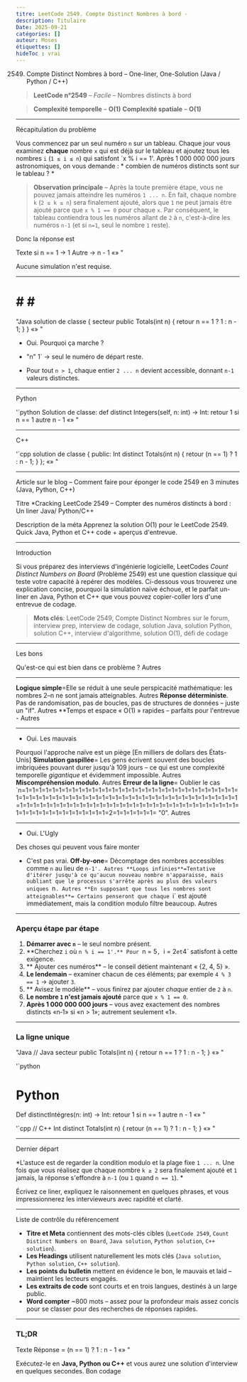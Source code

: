 ```yaml
---
titre: LeetCode 2549. Compte Distinct Nombres à bord -
description: Titulaire
Date: 2025-09-21
catégories: []
auteur: Moses
étiquettes: []
hideToc : vrai
---
```

2549. Compte Distinct Nombres à bord – One-liner, One-Solution (Java / Python / C++)

> **LeetCode n°2549** – *Facile* – Nombres distincts à bord

> **Complexité temporelle** – **O(1)**
> **Complexité spatiale** – **O(1)**

---

Récapitulation du problème

Vous commencez par un seul numéro `n` sur un tableau.
Chaque jour vous examinez **chaque** nombre `x` qui est déjà sur le tableau et ajoutez tous les nombres `i` (`1 ≤ i ≤ n`) qui satisfont `x % i == 1'.
Après 1 000 000 000 jours astronomiques, on vous demande : * combien de numéros distincts sont sur le tableau ? *

> **Observation principale** – Après la toute première étape, vous ne pouvez jamais atteindre les numéros `1 ... n`.
> En fait, chaque nombre `k` (`2 ≤ k ≤ n`) sera finalement ajouté, alors que `1` ne peut jamais être ajouté parce que `x % 1 == 0` pour chaque `x`.
> Par conséquent, le tableau contiendra tous les numéros allant de `2` à `n`, c'est-à-dire les numéros `n‐1` (et si `n=1`, seul le nombre `1` reste).

Donc la réponse est

Texte
si n == 1 → 1
Autre → n - 1
«» "

Aucune simulation n'est requise.

---

# # # ##

"Java
solution de classe {
secteur public Totals(int n) {
retour n == 1 ? 1 : n - 1;
}
}
«» "

- Oui. Pourquoi ça marche ?

- "n" 1` → seul le numéro de départ reste.
- Pour tout `n > 1`, chaque entier `2 ... n` devient accessible, donnant `n-1` valeurs distinctes.

---

Python

'`python
Solution de classe:
def distinct Integers(self, n: int) -> Int:
retour 1 si n == 1 autre n - 1
«» "

---

C++

'`cpp
solution de classe {
public:
Int distinct Totals(int n) {
retour (n == 1) ? 1 : n - 1;
}
};
«» "

---

Article sur le blog – Comment faire pour éponger le code 2549 en 3 minutes (Java, Python, C++)

Titre
*Cracking LeetCode 2549 – Compter des numéros distincts à bord : Un liner Java/ Python/C++

Description de la méta
Apprenez la solution O(1) pour le LeetCode 2549. Quick Java, Python et C++ code + aperçus d'entrevue.

---

Introduction

Si vous préparez des interviews d'ingénierie logicielle, LeetCodes *Count Distinct Numbers on Board* (Problème 2549) est une question classique qui teste votre capacité à repérer des modèles.
Ci-dessous vous trouverez une explication concise, pourquoi la simulation naïve échoue, et le parfait un-liner en Java, Python et C++ que vous pouvez copier-coller lors d'une entrevue de codage.

> **Mots clés**: LeetCode 2549, Compte Distinct Nombres sur le forum, interview prep, interview de codage, solution Java, solution Python, solution C++, interview d'algorithme, solution O(1), défi de codage

---

Les bons

Qu'est-ce qui est bien dans ce problème ? Autres
-- -- -- ----------------------------------
**Logique simple**=Elle se réduit à une seule perspicacité mathématique: les nombres 2–n ne sont jamais atteignables. Autres
**Réponse déterministe**. Pas de randomisation, pas de boucles, pas de structures de données – juste un "if". Autres
**Temps et espace « O(1) » rapides – parfaits pour l'entrevue - Autres

---

- Oui. Les mauvais

Pourquoi l'approche naïve est un piège
[En milliers de dollars des États-Unis]
**Simulation gaspillée**= Les gens écrivent souvent des boucles imbriquées pouvant durer jusqu'à 109 jours – ce qui est une complexité temporelle *gigantique* et évidemment impossible. Autres
**Miscompréhension modulo**. Autres
**Erreur de la ligne**= Oublier le cas `n=1=1=1=1=1=1=1=1=1=1=1=1=1=1=1=1=1=1=1=1=1=1=1=1=1=1=1=1=1=1=1=1=1=1=1=1=1=1=1=1=1=1=1=1=1=1=1=1=1=1=1=1=1=1=1=1=1=1=1=1=1=1=1=1=1=1=1=1=1=1=1=1=1=1=1=1=1=1=1=1=1=1=1=1=1=1=1=1=1=1=1=1=1=1=1=1=1=1=1=1=1=1=1=1=1=1=1=1=1=1=1=1=1=2=1=1=1=1=1=1= "0". Autres

---

- Oui. L'Ugly

Des choses qui peuvent vous faire monter
- C'est pas vrai.
**Off‐by‐one**= Décomptage des nombres accessibles comme `n` au lieu de `n‐1'. Autres
**Loops infinies**=Tentative d'itérer jusqu'à ce qu'aucun nouveau nombre n'apparaisse, mais oubliant que le processus s'arrête après au plus des valeurs uniques `n`. Autres
**En supposant que tous les nombres sont atteignables**= Certains penseront que chaque `i` est ajouté immédiatement, mais la condition modulo filtre beaucoup. Autres

---

### Aperçu étape par étape

1. **Démarrer avec `n`** – le seul nombre présent.
2. **Cherchez `i` où `n % i == 1'.**
Pour `n = 5`, `i = 2` et `4` satisfont à cette exigence.
3. ** Ajouter ces numéros** – le conseil détient maintenant « {2, 4, 5} ».
4. **Le lendemain** – examiner chacun de ces éléments; par exemple `4 % 3 == 1` → ajouter `3`.
5. ** Avisez le modèle** – vous finirez par ajouter *chaque* entier de `2` à `n`.
6. **Le nombre `1` n'est jamais ajouté** parce que `x % 1 == 0`.
7. **Après 1 000 000 000 jours** – vous avez exactement des nombres distincts «n‐1» si «n > 1»; autrement seulement «1».

---

### La ligne unique

"Java
// Java
secteur public Totals(int n) { retour n == 1 ? 1 : n - 1; }
«» "

'`python
# Python
Def distinctIntégres(n: int) -> Int: retour 1 si n == 1 autre n - 1
«» "

'`cpp
// C++
Int distinct Totals(int n) { retour (n == 1) ? 1 : n - 1; }
«» "

---

Dernier départ

*L'astuce est de regarder la condition modulo et la plage fixe `1 ... n`. Une fois que vous réalisez que chaque nombre `k ≥ 2` sera finalement ajouté et `1` jamais, la réponse s'effondre à `n‐1` (ou `1` quand `n == 1`). *

Écrivez ce liner, expliquez le raisonnement en quelques phrases, et vous impressionnerez les intervieweurs avec rapidité et clarté.

---

Liste de contrôle du référencement

- **Titre et Meta** contiennent des mots-clés cibles (`LeetCode 2549`, `Count Distinct Numbers on Board`, `Java solution`, `Python solution`, `C++ solution`).
- **Les Headings** utilisent naturellement les mots clés (`Java solution`, `Python solution`, `C++ solution`).
- **Les points du bulletin** mettent en évidence le bon, le mauvais et laid – maintient les lecteurs engagés.
- **Les extraits de code** sont courts et en trois langues, destinés à un large public.
- **Word compter** ~800 mots – assez pour la profondeur mais assez concis pour se classer pour des recherches de réponses rapides.

---

### TL;DR

Texte
Réponse = (n == 1) ? 1 : n - 1
«» "

Exécutez-le en **Java, Python ou C++** et vous aurez une solution d'interview en quelques secondes. Bon codage 